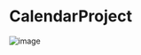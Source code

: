 # CalendarProject
![image](https://github.com/user-attachments/assets/fd672e13-9d8c-4d2a-845c-50c0b506ae07)
